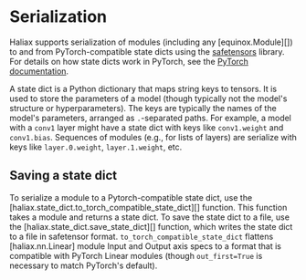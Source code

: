 # Serialization

Haliax supports serialization of modules (including any [equinox.Module][]) to and from PyTorch-compatible
state dicts using the [safetensors](https://github.com/huggingface/safetensors) library. For details on
how state dicts work in PyTorch, see the [PyTorch documentation](https://pytorch.org/docs/stable/notes/serialization.html).

A state dict is a Python dictionary that maps string keys to tensors. It is used to store the parameters
of a model (though typically not the model's structure or hyperparameters). The keys are typically the names of the
model's parameters, arranged as `.`-separated paths. For example, a model with a `conv1` layer might have a
state dict with keys like `conv1.weight` and `conv1.bias`. Sequences of modules (e.g., for lists of layers) are
serialize with keys like `layer.0.weight`, `layer.1.weight`, etc.


## Saving a state dict

To serialize a module to a Pytorch-compatible state dict, use the [haliax.state_dict.to_torch_compatible_state_dict][]
function. This function takes a module and returns a state dict. To save the state dict to a file, use the
[haliax.state_dict.save_state_dict][] function, which writes the state dict to a file in safetensor format.
`to_torch_compatible_state_dict` flattens [haliax.nn.Linear] module Input and Output axis specs to a format that
is compatible with PyTorch Linear modules (though `out_first=True` is necessary to match PyTorch's default).
